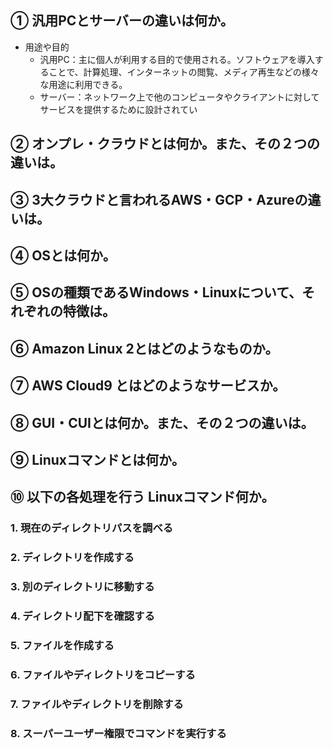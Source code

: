 ## ① 汎用PCとサーバーの違いは何か。
* 用途や目的  
  * 汎用PC：主に個人が利用する目的で使用される。ソフトウェアを導入することで、計算処理、インターネットの閲覧、メディア再生などの様々な用途に利用できる。
  * サーバー：ネットワーク上で他のコンピュータやクライアントに対してサービスを提供するために設計されてい

## ② オンプレ・クラウドとは何か。また、その２つの違いは。

## ③ 3大クラウドと言われるAWS・GCP・Azureの違いは。

## ④ OSとは何か。

## ⑤ OSの種類であるWindows・Linuxについて、それぞれの特徴は。

## ⑥ Amazon Linux 2とはどのようなものか。

## ⑦ AWS Cloud9 とはどのようなサービスか。

## ⑧ GUI・CUIとは何か。また、その２つの違いは。

## ⑨ Linuxコマンドとは何か。

## ⑩ 以下の各処理を行う Linuxコマンド何か。

### 1. 現在のディレクトリパスを調べる

### 2. ディレクトリを作成する

### 3. 別のディレクトリに移動する

### 4. ディレクトリ配下を確認する

### 5. ファイルを作成する

### 6. ファイルやディレクトリをコピーする

### 7. ファイルやディレクトリを削除する

### 8. スーパーユーザー権限でコマンドを実行する